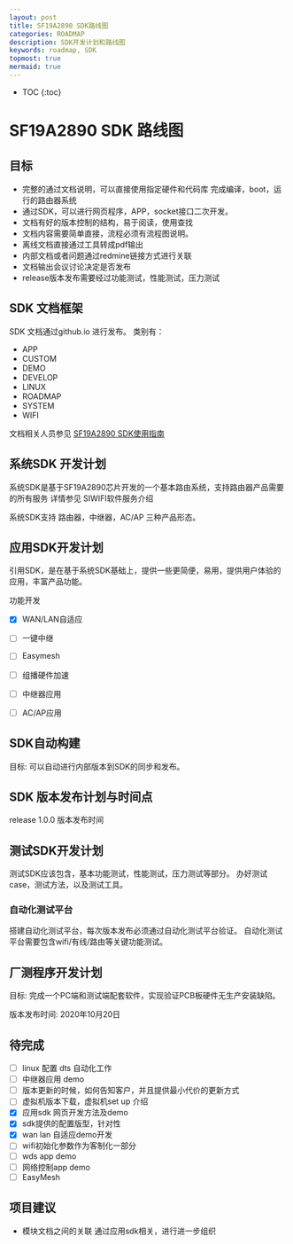 ```yaml
---
layout: post
title: SF19A2890 SDK路线图
categories: ROADMAP
description: SDK开发计划和路线图
keywords: roadmap, SDK
topmost: true
mermaid: true
---
```


* TOC
{:toc}


# SF19A2890 SDK 路线图

## 目标

- 完整的通过文档说明，可以直接使用指定硬件和代码库 完成编译，boot，运行的路由器系统
- 通过SDK，可以进行网页程序，APP，socket接口二次开发。
- 文档有好的版本控制的结构，易于阅读，使用查找
- 文档内容需要简单直接，流程必须有流程图说明。
- 离线文档直接通过工具转成pdf输出
- 内部文档或者问题通过redmine链接方式进行关联
- 文档输出会议讨论决定是否发布
- release版本发布需要经过功能测试，性能测试，压力测试

## SDK 文档框架

SDK 文档通过github.io 进行发布。
类别有：
- APP
- CUSTOM
- DEMO
- DEVELOP
- LINUX
- ROADMAP
- SYSTEM
- WIFI

文档相关人员参见 [SF19A2890 SDK使用指南](https://siflower.github.io/2020/07/22/A28_SDK_guide/)

## 系统SDK 开发计划

系统SDK是基于SF19A2890芯片开发的一个基本路由系统，支持路由器产品需要的所有服务
详情参见 SIWIFI软件服务介绍

系统SDK支持 路由器，中继器，AC/AP 三种产品形态。

## 应用SDK开发计划

引用SDK，是在基于系统SDK基础上，提供一些更简便，易用，提供用户体验的应用，丰富产品功能。

功能开发
- [x]  WAN/LAN自适应
- [ ]  一键中继
- [ ]  Easymesh  
- [ ]  组播硬件加速
- [ ]  中继器应用
- [ ]  AC/AP应用


## SDK自动构建

目标: 可以自动进行内部版本到SDK的同步和发布。


## SDK 版本发布计划与时间点

release 1.0.0 版本发布时间


## 测试SDK开发计划

测试SDK应该包含，基本功能测试，性能测试，压力测试等部分。
办好测试case，测试方法，以及测试工具。

### 自动化测试平台

搭建自动化测试平台，每次版本发布必须通过自动化测试平台验证。
自动化测试平台需要包含wifi/有线/路由等关键功能测试。

## 厂测程序开发计划

目标: 完成一个PC端和测试端配套软件，实现验证PCB板硬件无生产安装缺陷。

版本发布时间: 2020年10月20日


## 待完成

- [ ] linux 配置 dts 自动化工作
- [ ] 中继器应用 demo
- [ ] 版本更新的时候，如何告知客户，并且提供最小代价的更新方式
- [ ] 虚拟机版本下载，虚拟机set up 介绍
- [X] 应用sdk 网页开发方法及demo
- [X] sdk提供的配置版型，针对性
- [X] wan lan 自适应demo开发
- [ ] wifi初始化参数作为客制化一部分
- [ ] wds app demo
- [ ] 网络控制app demo
- [ ] EasyMesh

## 项目建议

- 模块文档之间的关联 通过应用sdk相关，进行进一步组织
